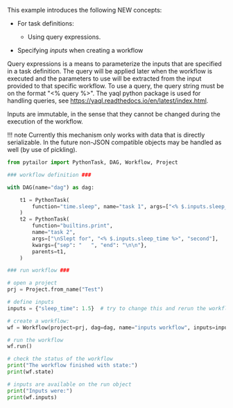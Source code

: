 This example introduces the following NEW concepts:

- For task definitions:

    - Using query expressions.

- Specifying *inputs* when creating a workflow

Query expressions is a means to parameterize the inputs that are specified in
a task definition. The query will be applied later when the workflow is
executed and the parameters to use will be extracted from the input provided
to that specific workflow. To use a query, the query string must be on the
format "<% query %>". The yaql python package is used for handling queries, see
https://yaql.readthedocs.io/en/latest/index.html.

Inputs are immutable, in the sense that they cannot be changed during the execution
of the workflow.

!!! note
    Currently this mechanism only works with data that is directly serializable. 
    In the future non-JSON compatible objects may be handled as well (by use of pickling).

```python
from pytailor import PythonTask, DAG, Workflow, Project

### workflow definition ###

with DAG(name="dag") as dag:

    t1 = PythonTask(
        function="time.sleep", name="task 1", args=["<% $.inputs.sleep_time %>"]
    )
    t2 = PythonTask(
        function="builtins.print",
        name="task 2",
        args=["\nSlept for", "<% $.inputs.sleep_time %>", "second"],
        kwargs={"sep": "   ", "end": "\n\n"},
        parents=t1,
    )

### run workflow ###

# open a project
prj = Project.from_name("Test")

# define inputs
inputs = {"sleep_time": 1.5}  # try to change this and rerun the workflow

# create a workflow:
wf = Workflow(project=prj, dag=dag, name="inputs workflow", inputs=inputs)

# run the workflow
wf.run()

# check the status of the workflow
print("The workflow finished with state:")
print(wf.state)

# inputs are available on the run object
print("Inputs were:")
print(wf.inputs)
```